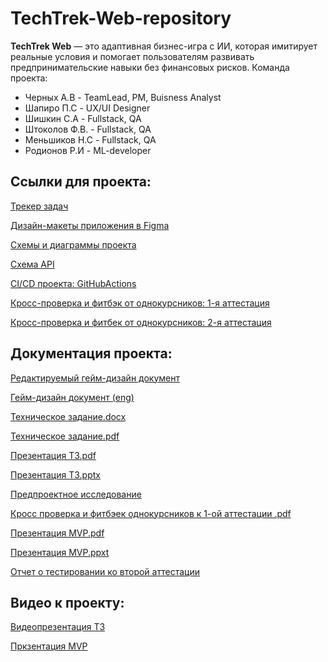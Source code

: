 # TechTrek-Web-repository
**TechTrek Web** — это адаптивная бизнес-игра с ИИ, которая имитирует реальные условия и помогает пользователям развивать предпринимательские навыки без финансовых рисков.
Команда проекта:
* Черных А.В - TeamLead, PM, Buisness Analyst
* Шапиро П.С - UX/UI Designer
* Шишкин С.А - Fullstack, QA
* Штоколов Ф.В. - Fullstack, QA
* Меньшиков Н.С - Fullstack, QA
* Родионов Р.И - ML-developer
## Ссылки для проекта:
[Трекер задач](https://github.com/users/noviyblock/projects/2/views/6)

[Дизайн-макеты приложения в Figma](https://www.figma.com/design/Veq11r7Puwy6Lf2kzmQaBw/Tech%26Track-edit?node-id=0-1&t=H3BiEz2cwTwYHG69-1)

[Схемы и диаграммы проекта](https://miro.com/app/board/uXjVIJDm-rA=/?share_link_id=340327924721)

[Схема API](https://noviyblock.github.io/TechTrek-Web-repository/docs/api/)

[CI/CD проекта: GitHubActions](https://github.com/noviyblock/TechTrek-Web-repository/actions)

[Кросс-проверка и фитбэк от однокурсников: 1-я аттестация](https://docs.google.com/spreadsheets/d/13YKOvzV7jyS1OseR_betV5oW4j_kMyNTD6rEV9CL7d4/edit?gid=178095696#gid=178095696)

[Кросс-проверка и фитбек от однокурсников: 2-я аттестация](https://docs.google.com/spreadsheets/d/16xFaDXzNxKSrtZaR0VIYNgHAEtms-4v47aozlcLBHlE/edit?usp=sharing)

## Документация проекта:
[Редактируемый гейм-дизайн документ](https://docs.google.com/document/d/1ipgYsqZJKgKANSeSxxwN7SKeedVZGZCGrAGbxDAUHug/edit?tab=t.0)

[Гейм-дизайн документ (eng)](https://docs.google.com/document/d/1qnonzC-1BMPTme2TT7z4oacK7HXhYFapH0fF9-UAk6g/edit?tab=t.0)

[Техническое задание.docx](https://github.com/noviyblock/TechTrek-Web-repository/blob/main/%D0%A2%D0%B5%D1%85%D0%BD%D0%B8%D1%87%D0%B5%D1%81%D0%BA%D0%BE%D0%B5%20%D0%B7%D0%B0%D0%B4%D0%B0%D0%BD%D0%B8%D0%B5.docx)

[Техническое задание.pdf](https://github.com/noviyblock/TechTrek-Web-repository/blob/main/%D0%A2%D0%B5%D1%85%D0%BD%D0%B8%D1%87%D0%B5%D1%81%D0%BA%D0%BE%D0%B5%20%D0%B7%D0%B0%D0%B4%D0%B0%D0%BD%D0%B8%D0%B5.pdf)

[Презентация ТЗ.pdf](https://github.com/noviyblock/TechTrek-Web-repository/blob/main/TechTreck%20Web-%D0%9F%D1%80%D0%B5%D0%B7%D0%B5%D0%BD%D1%82%D0%B0%D1%86%D0%B8%D1%8F-%D0%A2%D0%97.pdf)

[Презентация ТЗ.pptx](https://github.com/noviyblock/TechTrek-Web-repository/blob/main/TechTreck%20Web-%D0%9F%D1%80%D0%B5%D0%B7%D0%B5%D0%BD%D1%82%D0%B0%D1%86%D0%B8%D1%8F-%D0%A2%D0%97.pptx)

[Предпроектное исследование](https://github.com/noviyblock/TechTrek-Web-repository/blob/main/%D0%9F%D1%80%D0%B5%D0%B4%D0%BF%D1%80%D0%BE%D0%B5%D0%BA%D1%82%D0%BD%D0%BE%D0%B5%20%D0%B8%D1%81%D1%81%D0%BB%D0%B5%D0%B4%D0%BE%D0%B2%D0%B0%D0%BD%D0%B8%D0%B5.pdf)

[Кросс проверка и фитбэек однокурсников к 1-ой аттестации .pdf](https://github.com/noviyblock/TechTrek-Web-repository/blob/main/%D0%A7%D0%B5%D0%BA%D0%BB%D0%B8%D1%81%D1%82%201%20%D1%8D%D1%82%D0%B0%D0%BF%20-%20%D0%A7%D0%B5%D0%BA-%D0%BB%D0%B8%D1%81%D1%82%20%E2%84%961.pdf)

[Презентация MVP.pdf](https://github.com/noviyblock/TechTrek-Web-repository/blob/main/%D0%9F%D1%80%D0%B5%D0%B7%D0%B5%D0%BD%D1%82%D0%B0%D1%86%D0%B8%D1%8F%20MVP.pdf)

[Презентация MVP.ppxt](https://docs.google.com/presentation/d/1qiqVqALNdOwBj7VD0xBrj-RYyycHANaMw6D4iYxwqW8/edit?usp=sharing)

[Отчет о тестировании ко второй аттестации](https://github.com/noviyblock/TechTrek-Web-repository/blob/main/%D0%9E%D1%82%D1%87%D1%91%D1%82%20%D0%BE%20Unit-%D1%82%D0%B5%D1%81%D1%82%D0%B8%D1%80%D0%BE%D0%B2%D0%B0%D0%BD%D0%B8%D0%B8%20%D0%BF%D1%80%D0%BE%D0%B5%D0%BA%D1%82%D0%B0%20TechTrek%20Web%20%D0%BA%D0%BE%20%D0%B2%D1%82%D0%BE%D1%80%D0%BE%D0%B9%20%D1%80%D1%83%D0%B1%D0%B5%D0%B6%D0%BD%D0%BE%D0%B9%20%D0%B0%D1%82%D1%82%D0%B5%D1%81%D1%82%D0%B0%D1%86%D0%B8%D0%B8%2006.pdf)

## Видео к проекту:
[Видеопрезентация ТЗ](https://disk.yandex.ru/d/5gtE36Z45lKDHQ)

[Пркзентация MVP](https://disk.yandex.ru/d/S9ihnx2lWpV7ow)


